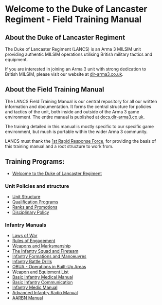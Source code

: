 # Welcome to the Duke of Lancaster Regiment - Field Training Manual
## About the Duke of Lancaster Regiment
The Duke of Lancaster Regiment (LANCS) is an Arma 3 MILSIM unit providing authentic MILSIM operations utilising British military tactics and equipment.

If you are interested in joining an Arma 3 unit with strong dedication to British MILSIM, please visit our website at [dlr-arma3.co.uk](http://www.dlr-arma3.co.uk).


## About the Field Training Manual
The LANCS Field Training Manual is our central repository for all our written information and documentation. It forms the central structure for policies and tactics of the unit, both inside and outside of the Arma 3 game environment. The entire manual is published at [docs.dlr-arma3.co.uk](http://docs.dlr-arma3.co.uk).

The training detailed in this manual is mostly specific to our specific game environment, but much is portable within the wider Arma 3 community.

LANCS must thank the [1st Rapid Response Force](https://documentation.1st-rrf.com/index.html), for providing the basis of this training manual and a root structure to work from.


## Training Programs:
- [Welcome to the Duke of Lancaster Regiment](/introduction/welcome.md)

### Unit Policies and structure
- [Unit Structure](/about_the_unit/structure.md)
- [Qualification Programs](/about_the_unit/qualifications.md)
- [Ranks and Promotions](/about_the_unit/rank.md)
- [Disciplinary Policy](/about_the_unit/disciplinary_policy.md)

### Infantry Manuals
- [Laws of War](/infantry/law_of_war.md)
- [Rules of Engagement](/infantry/roe.md)
- [Weapons and Marksmanship](/infantry/weapons_and_marksmanship.md)
- [The Infantry Squad and Fireteam](/infantry/the_squad_and_fireteam.md)
- [Infantry Formations and Manoeuvres](/infantry/formations.md)
- [Infantry Battle Drills](/infantry/battle_drills.md)
- [OBUA - Operations in Built-Up Areas](/infantry/obua.md)
- [Weapon and Equipment List](/infantry/equipment.md)
- [Basic Infantry Medical Manual]()
- [Basic Infantry Communication]()
- [Infantry Medic Manual]()
- [Advanced Infantry Radio Manual]()
- [AARBN Manual]()
